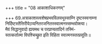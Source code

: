 +++
title = "08 आकाशाधिकरणम्"

+++
69.अत्राकाशस्त्वशेषप्रभवविलयभूस्साम्नि दृष्टस्स्वनाम्ना  
निर्दिष्टस्तैत्तिरीयेऽप्यनितरजनितस्स्वात्मनस्सम्भवोक्त्या।  
मैवं सिद्धानुवादो ह्ययमथ च परप्राप्यतादिर्न तस्मिं-  
स्तत्कर्तात्मा विपश्चिच्छ्रुत इति विहिता स्वात्मनस्तत्प्रसूतिः॥